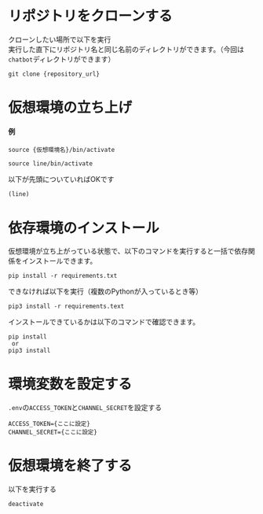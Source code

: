 # リポジトリをクローンする
クローンしたい場所で以下を実行<br>
実行した直下にリポジトリ名と同じ名前のディレクトリができます。（今回は`chatbot`ディレクトリができます）
```
git clone {repository_url}
```

# 仮想環境の立ち上げ
#### 例
```
source {仮想環境名}/bin/activate
```
```
source line/bin/activate
```
以下が先頭についていればOKです
```
(line) 
```

# 依存環境のインストール
仮想環境が立ち上がっている状態で、以下のコマンドを実行すると一括で依存関係をインストールできます。<br>
```
pip install -r requirements.txt
```
できなければ以下を実行（複数のPythonが入っているとき等）
```
pip3 install -r requirements.text
```
インストールできているかは以下のコマンドで確認できます。
```
pip install
 or
pip3 install
```

# 環境変数を設定する
`.env`の`ACCESS_TOKEN`と`CHANNEL_SECRET`を設定する
```
ACCESS_TOKEN={ここに設定}
CHANNEL_SECRET={ここに設定}
```

# 仮想環境を終了する
以下を実行する
```
deactivate
```